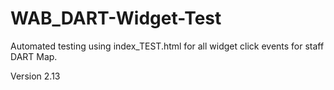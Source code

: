 # WAB_DART-Widget-Test
Automated testing using index_TEST.html for all widget click events for staff DART Map.

Version 2.13

